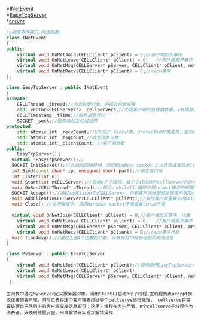 *[INetEvent](https://github.com/Planck-a/serve-in-cpp/blob/master/code/INetEvent.hpp)             
*[EasyTcpServer](https://github.com/Planck-a/serve-in-cpp/blob/master/code/EasyTcpServer.hpp)            
*[server](https://github.com/Planck-a/serve-in-cpp/blob/master/code/server.cpp)
```cpp
//网络事件接口,纯虚函数，
class INetEvent
{
public:	
	virtual void OnNetJoin(CELLClient* pClient) = 0;//客户端加入事件  
	virtual void OnNetLeave(CELLClient* pClient) = 0;	//客户端离开事件	
	virtual void OnNetMsg(CELLServer* pServer, CELLClient* pClient, netmsg_DataHeader* header) = 0;//客户端消息事件	
	virtual void OnNetRecv(CELLClient* pClient) = 0;//recv事件
};
```
```cpp
class EasyTcpServer : public INetEvent
{
private:
	CELLThread _thread;//消息处理对象，内部会创建线程
	std::vector<CELLServer*> _cellServers;//处理客户端的处理器数量，4核电脑，可以设置为4
	CELLTimestamp _tTime;//每秒消息计时
	SOCKET _sock;//服务端的文件描述符
protected:
	std::atomic_int _recvCount;//SOCKET recv计数，protected的类成员，是为继承而生的，在子类中可访问
	std::atomic_int _msgCount;//收到消息计数
	std::atomic_int _clientCount; //客户端计数
public:
	EasyTcpServer()；
  virtual ~EasyTcpServer();//
  SOCKET InitSocket();//初始化网络环境，启动Windows socket 2.x环境或者启动linux下的网络环境（忽略异常信号，默认情况会导致进程终止）
  int Bind(const char* ip, unsigned short port);//绑定端口号
  int Listen(int n);
  void Start(int nCELLServer);//启动n个子线程，每个子线程执行cellServer的Onrun(),同时启动服务器Onrun()
  void OnRun(CELLThread* pThread);//核心，while(1)循环的用select模型判断服务器是否被连接，有连接时调用Accept()
  SOCKET Accept();//通过addClientToCELLServer，将新客户端分配给处理客户端的cellServer
  void addClientToCELLServer(CELLClient* pClient);//查找客户数量最少的CELLServer对象，调用CELLServer中的addClient，将pClient加入
  void Close();//关闭套接字、清除Windows socket环境或者linux环境
  
  virtual void OnNetJoin(CELLClient* pClient) = 0;//客户端加入事件，计数  由于是4线程的，所以都是原子操作，以保障线程安全
	virtual void OnNetLeave(CELLClient* pClient) = 0;	//客户端离开事件	计数 
	virtual void OnNetMsg(CELLServer* pServer, CELLClient* pClient, netmsg_DataHeader* header) = 0;//客户端消息事件	计数 
	virtual void OnNetRecv(CELLClient* pClient) = 0;//recv事件计数 
  void time4msg();//通过上述4个函数的计数，计算并打印每秒收到的网络消息
}
```
```cpp
class MyServer : public EasyTcpServer
{
    virtual void OnNetJoin(CELLClient* pClient);//显示调用EasyTcpServer中的OnNetJoin
    virtual void OnNetLeave(CELLClient* pClient);
    virtual void OnNetMsg(CELLServer* pServer, CELLClient* pClient, netmsg_DataHeader* header);//重写，根据不同客户端传来的不同消息进行处理
 }
 ```
 
 `主函数中通过MyServer定义服务器对象，调用Start()启动n个子线程,主线程负责accept接收连接的客户端，同时负责将这个客户端安排给哪个cellserve进行处理，
 cellserve只需要处理自己队列中的客户端收发信息即可；这里主线程作为生产者，n个cellserve子线程作为消费者，涉及到线程安全，用自解锁来实现加解锁操作`
